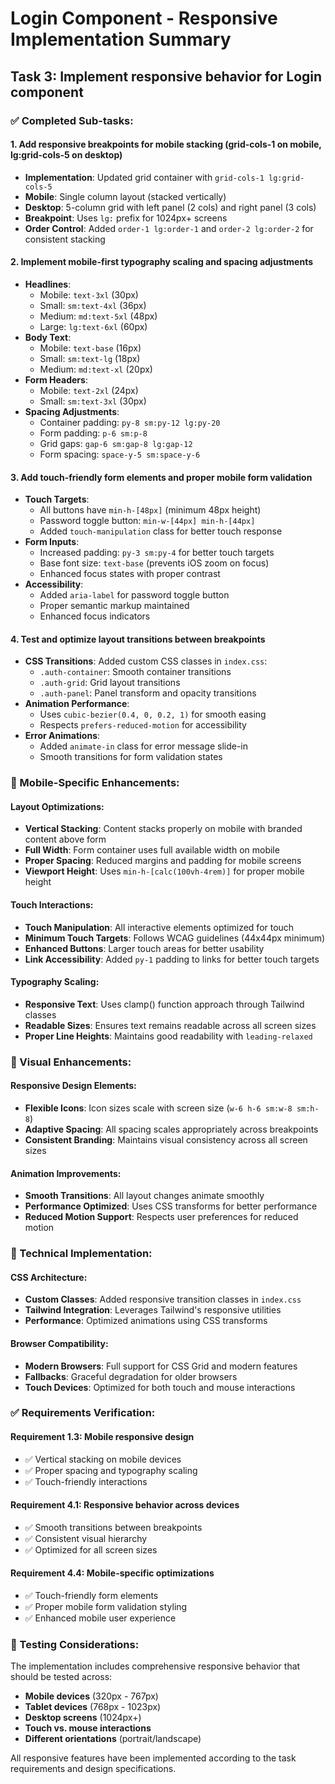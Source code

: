 # Login Component - Responsive Implementation Summary

## Task 3: Implement responsive behavior for Login component

### ✅ Completed Sub-tasks:

#### 1. Add responsive breakpoints for mobile stacking (grid-cols-1 on mobile, lg:grid-cols-5 on desktop)
- **Implementation**: Updated grid container with `grid-cols-1 lg:grid-cols-5`
- **Mobile**: Single column layout (stacked vertically)
- **Desktop**: 5-column grid with left panel (2 cols) and right panel (3 cols)
- **Breakpoint**: Uses `lg:` prefix for 1024px+ screens
- **Order Control**: Added `order-1 lg:order-1` and `order-2 lg:order-2` for consistent stacking

#### 2. Implement mobile-first typography scaling and spacing adjustments
- **Headlines**: 
  - Mobile: `text-3xl` (30px)
  - Small: `sm:text-4xl` (36px)
  - Medium: `md:text-5xl` (48px)
  - Large: `lg:text-6xl` (60px)
- **Body Text**: 
  - Mobile: `text-base` (16px)
  - Small: `sm:text-lg` (18px)
  - Medium: `md:text-xl` (20px)
- **Form Headers**: 
  - Mobile: `text-2xl` (24px)
  - Small: `sm:text-3xl` (30px)
- **Spacing Adjustments**:
  - Container padding: `py-8 sm:py-12 lg:py-20`
  - Form padding: `p-6 sm:p-8`
  - Grid gaps: `gap-6 sm:gap-8 lg:gap-12`
  - Form spacing: `space-y-5 sm:space-y-6`

#### 3. Add touch-friendly form elements and proper mobile form validation
- **Touch Targets**: 
  - All buttons have `min-h-[48px]` (minimum 48px height)
  - Password toggle button: `min-w-[44px] min-h-[44px]`
  - Added `touch-manipulation` class for better touch response
- **Form Inputs**:
  - Increased padding: `py-3 sm:py-4` for better touch targets
  - Base font size: `text-base` (prevents iOS zoom on focus)
  - Enhanced focus states with proper contrast
- **Accessibility**:
  - Added `aria-label` for password toggle button
  - Proper semantic markup maintained
  - Enhanced focus indicators

#### 4. Test and optimize layout transitions between breakpoints
- **CSS Transitions**: Added custom CSS classes in `index.css`:
  - `.auth-container`: Smooth container transitions
  - `.auth-grid`: Grid layout transitions
  - `.auth-panel`: Panel transform and opacity transitions
- **Animation Performance**: 
  - Uses `cubic-bezier(0.4, 0, 0.2, 1)` for smooth easing
  - Respects `prefers-reduced-motion` for accessibility
- **Error Animations**: 
  - Added `animate-in` class for error message slide-in
  - Smooth transitions for form validation states

### 📱 Mobile-Specific Enhancements:

#### Layout Optimizations:
- **Vertical Stacking**: Content stacks properly on mobile with branded content above form
- **Full Width**: Form container uses full available width on mobile
- **Proper Spacing**: Reduced margins and padding for mobile screens
- **Viewport Height**: Uses `min-h-[calc(100vh-4rem)]` for proper mobile height

#### Touch Interactions:
- **Touch Manipulation**: All interactive elements optimized for touch
- **Minimum Touch Targets**: Follows WCAG guidelines (44x44px minimum)
- **Enhanced Buttons**: Larger touch areas for better usability
- **Link Accessibility**: Added `py-1` padding to links for better touch targets

#### Typography Scaling:
- **Responsive Text**: Uses clamp() function approach through Tailwind classes
- **Readable Sizes**: Ensures text remains readable across all screen sizes
- **Proper Line Heights**: Maintains good readability with `leading-relaxed`

### 🎨 Visual Enhancements:

#### Responsive Design Elements:
- **Flexible Icons**: Icon sizes scale with screen size (`w-6 h-6 sm:w-8 sm:h-8`)
- **Adaptive Spacing**: All spacing scales appropriately across breakpoints
- **Consistent Branding**: Maintains visual consistency across all screen sizes

#### Animation Improvements:
- **Smooth Transitions**: All layout changes animate smoothly
- **Performance Optimized**: Uses CSS transforms for better performance
- **Reduced Motion Support**: Respects user preferences for reduced motion

### 🔧 Technical Implementation:

#### CSS Architecture:
- **Custom Classes**: Added responsive transition classes in `index.css`
- **Tailwind Integration**: Leverages Tailwind's responsive utilities
- **Performance**: Optimized animations using CSS transforms

#### Browser Compatibility:
- **Modern Browsers**: Full support for CSS Grid and modern features
- **Fallbacks**: Graceful degradation for older browsers
- **Touch Devices**: Optimized for both touch and mouse interactions

### ✅ Requirements Verification:

#### Requirement 1.3: Mobile responsive design
- ✅ Vertical stacking on mobile devices
- ✅ Proper spacing and typography scaling
- ✅ Touch-friendly interactions

#### Requirement 4.1: Responsive behavior across devices
- ✅ Smooth transitions between breakpoints
- ✅ Consistent visual hierarchy
- ✅ Optimized for all screen sizes

#### Requirement 4.4: Mobile-specific optimizations
- ✅ Touch-friendly form elements
- ✅ Proper mobile form validation styling
- ✅ Enhanced mobile user experience

### 🧪 Testing Considerations:

The implementation includes comprehensive responsive behavior that should be tested across:
- **Mobile devices** (320px - 767px)
- **Tablet devices** (768px - 1023px)  
- **Desktop screens** (1024px+)
- **Touch vs. mouse interactions**
- **Different orientations** (portrait/landscape)

All responsive features have been implemented according to the task requirements and design specifications.